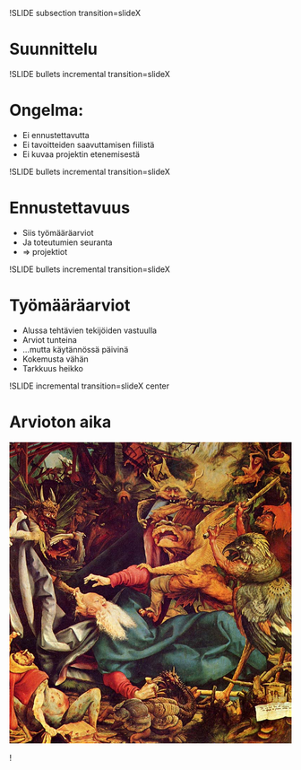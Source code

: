 !SLIDE subsection transition=slideX
# Suunnittelu #

!SLIDE  bullets incremental transition=slideX
# Ongelma: #

* Ei ennustettavutta
* Ei tavoitteiden saavuttamisen fiilistä
* Ei kuvaa projektin etenemisestä

!SLIDE bullets incremental transition=slideX
# Ennustettavuus #

* Siis työmääräarviot
* Ja toteutumien seuranta
* => projektiot

!SLIDE bullets incremental transition=slideX
# Työmääräarviot #

* Alussa tehtävien tekijöiden vastuulla
* Arviot tunteina
* ...mutta käytännössä päivinä
* Kokemusta vähän
* Tarkkuus heikko

!SLIDE incremental transition=slideX center
# Arvioton aika

<img src="bosch.jpg"/>

!
